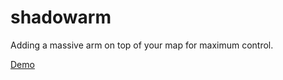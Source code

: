 # shadowarm
Adding a massive arm on top of your map for maximum control.

[Demo](https://willymaps.github.io/shadowarm/shadow.html)